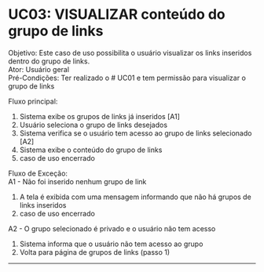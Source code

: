 # UC03: VISUALIZAR conteúdo do grupo de links  
Objetivo: Este caso de uso possibilita o usuário visualizar os links inseridos dentro do grupo de links.   
Ator: Usuário geral  
Pré-Condições: Ter realizado o # UC01 e tem permissão para visualizar o grupo de links  
  
Fluxo principal:  
1.	Sistema exibe os grupos de links já inseridos [A1]  
2.	Usuário seleciona o grupo de links desejados  
3.	Sistema verifica se o usuário tem acesso ao grupo de links selecionado [A2]  
4.	Sistema exibe o conteúdo do grupo de links  
5.	caso de uso encerrado  
  
Fluxo de Exceção:    
A1 - Não foi inserido nenhum grupo de link  
1.	A tela é exibida com uma mensagem informando que não há grupos de links inseridos  
2.	caso de uso encerrado  
  
A2 - O grupo selecionado é privado e o usuário não tem acesso  
1.	Sistema informa que o usuário não tem acesso ao grupo
2.	Volta para página de grupos de links (passo 1)  
  
---------------------------------------------  
 
